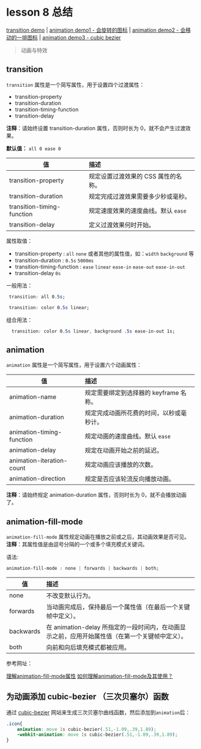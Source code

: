 # lesson 8 总结
[transition demo](http://htmlpreview.github.io/?https://github.com/rocwangv/html5-learning/blob/master/lesson8/index.html)
 | [animation demo1 - 会旋转的图标](http://htmlpreview.github.io/?https://github.com/rocwangv/html5-learning/blob/master/lesson8/animation.html)
 | [animation demo2 - 会移动的一排图标](http://htmlpreview.github.io/?https://github.com/rocwangv/html5-learning/blob/master/lesson8/animation2.html)
 | [animation demo3 - cubic bezier](http://htmlpreview.github.io/?https://github.com/rocwangv/html5-learning/blob/master/lesson8/animation2.html)

> 动画与特效

## transition

`transition` 属性是一个简写属性，用于设置四个过渡属性：

* transition-property
* transition-duration
* transition-timing-function
* transition-delay

**注释**：请始终设置 transition-duration 属性，否则时长为 0，就不会产生过渡效果。

**默认值：** `all 0 ease 0`

| 值                 | 描述
| -------------------|:--------
| transition-property | 规定设置过渡效果的 CSS 属性的名称。
| transition-duration | 规定完成过渡效果需要多少秒或毫秒。
| transition-timing-function | 规定速度效果的速度曲线。默认 `ease`
| transition-delay | 定义过渡效果何时开始。

属性取值：

* transition-property : `all` `none` 或者其他的属性值，如：`width` `background` 等
* transition-duration : `0.5s` `5000ms`
* transition-timing-function : `ease` `linear` `ease-in` `ease-out` `ease-in-out`
* transition-delay `0s`

一般用法：

```css
 transition: all 0.5s;

 transition: color 0.5s linear;
```

组合用法：

```css
  transition: color 0.5s linear, background .5s ease-in-out 1s;
```

## animation

`animation` 属性是一个简写属性，用于设置六个动画属性：

| 值                 | 描述
| -------------------|:--------
| animation-name | 规定需要绑定到选择器的 keyframe 名称。
| animation-duration | 规定完成动画所花费的时间，以秒或毫秒计。
| animation-timing-function | 规定动画的速度曲线。默认 `ease`
| animation-delay | 规定在动画开始之前的延迟。
| animation-iteration-count | 规定动画应该播放的次数。
| animation-direction | 规定是否应该轮流反向播放动画。

**注释**：请始终规定 animation-duration 属性，否则时长为 0，就不会播放动画了。

## animation-fill-mode

`animation-fill-mode` 属性规定动画在播放之前或之后，其动画效果是否可见。
**注释**：其属性值是由逗号分隔的一个或多个填充模式关键词。

语法:

```css
animation-fill-mode : none | forwards | backwards | both;
```

| 值                 | 描述
| -------------------|:--------
| none | 不改变默认行为。
| forwards | 当动画完成后，保持最后一个属性值（在最后一个关键帧中定义）。
| backwards | 在 animation-delay 所指定的一段时间内，在动画显示之前，应用开始属性值（在第一个关键帧中定义）。
| both | 向前和向后填充模式都被应用。

参考网址：

[理解animation-fill-mode属性](https://www.w3cplus.com/css3/understanding-css-animation-fill-mode-property.html)
[如何理解animation-fill-mode及其使用？](https://segmentfault.com/q/1010000003867335)

## 为动画添加 cubic-bezier （三次贝塞尔）函数

通过 [cubic-bezier](http://cubic-bezier.com) 网站来生成三次贝塞尔曲线函数，然后添加到`animation`后：

```css
.icon{
    animation: move 1s cubic-bezier(.51,-1.09,.39,1.89);
    -webkit-animation: move 1s cubic-bezier(.51,-1.09,.39,1.89);
}
```
